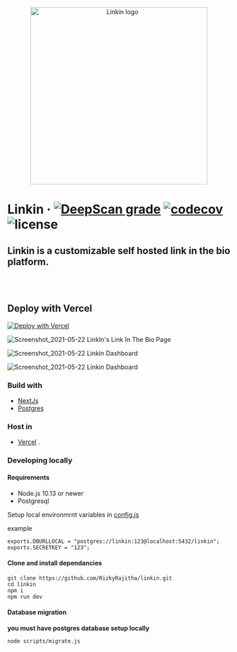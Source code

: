 <p align="center">
  <img width="400" height="400" alt="Linkin logo" src="https://user-images.githubusercontent.com/38534289/119221855-0522c380-bb0f-11eb-8fee-c335fd0ff67c.png">
</p>

# Linkin &middot; [![DeepScan grade](https://deepscan.io/api/teams/14086/projects/17178/branches/386441/badge/grade.svg)](https://deepscan.io/dashboard#view=project&tid=14086&pid=17178&bid=386441) [![codecov](https://codecov.io/gh/RizkyRajitha/linkin/branch/master/graph/badge.svg?token=DPE3YVUYUW)](https://codecov.io/gh/RizkyRajitha/linkin)  ![license](https://img.shields.io/github/license/rizkyrajitha/linkin??style=plastic)


## Linkin is a customizable self hosted link in the bio platform.

<!-- <br>
<br>

### Add Any amount of links
### You have absolute control

### Add your custom fonts
### No branding , it's yours

### You control your data .  -->

<br>
<br>

## Deploy with Vercel

[![Deploy with Vercel](https://vercel.com/button)](https://vercel.com/new/git/external?repository-url=https%3A%2F%2Fgithub.com%2FRizkyRajitha%2Flinkin&env=DBURL&envDescription=PostgreSQL%20database%20URL&demo-title=Linkin%20&demo-description=Linkin%20is%20a%20customizable%20self%20hosted%20link%20in%20the%20bio%20platform%20.%20And%20it's%20ready%20for%20you)

![Screenshot_2021-05-22 LinkIn's Link In The Bio Page](https://user-images.githubusercontent.com/38534289/119221911-4ca94f80-bb0f-11eb-94ff-31f1c3a51d06.png)

![Screenshot_2021-05-22 Linkin Dashboard](https://user-images.githubusercontent.com/38534289/119221942-7d898480-bb0f-11eb-9175-5e139fa57f0a.png)

![Screenshot_2021-05-22 Linkin Dashboard](https://user-images.githubusercontent.com/38534289/119221939-7c585780-bb0f-11eb-944f-514beb5573b7.png)

### Build with

- [NextJs](https://nextjs.org/)
- [Postgres](https://www.postgresql.org/)

### Host in

- [Vercel](https://vercel.com/) .

### Developing locally

#### Requirements

- Node.js 10.13 or newer
- Postgresql

Setup local environmrnt variables in [config.js](configs/config.js)

example

```
exports.DBURLLOCAL = "postgres://linkin:123@localhost:5432/linkin";
exports.SECRETKEY = "123";

```

#### Clone and install dependancies

```
git clone https://github.com/RizkyRajitha/linkin.git
cd linkin
npm i
npm run dev
```

#### Database migration

**you must have postgres database setup locally**

```
node scripts/migrate.js
```

<!-- todo

add update form to update page data
add index with avatar url and other data
add update form to update links
logout button navbar -

add forms
genaral
links
colors

fix update function with object keys

seperate alert componnet

photo boarder changeble .





add update link route

add delete link route


usefetch hook

better save stratergy
https://fonts.googleapis.com/css2?family=Source+Code+Pro&display=swap
https://res.cloudinary.com/dijjqfsto/image/upload/v1621257334/af1fcce7-deb9-4834-965e-4fed59ef6c08_z2l3yf.jpg

`
'Source Code Pro', monospace

issues - too many connections persists  -->
